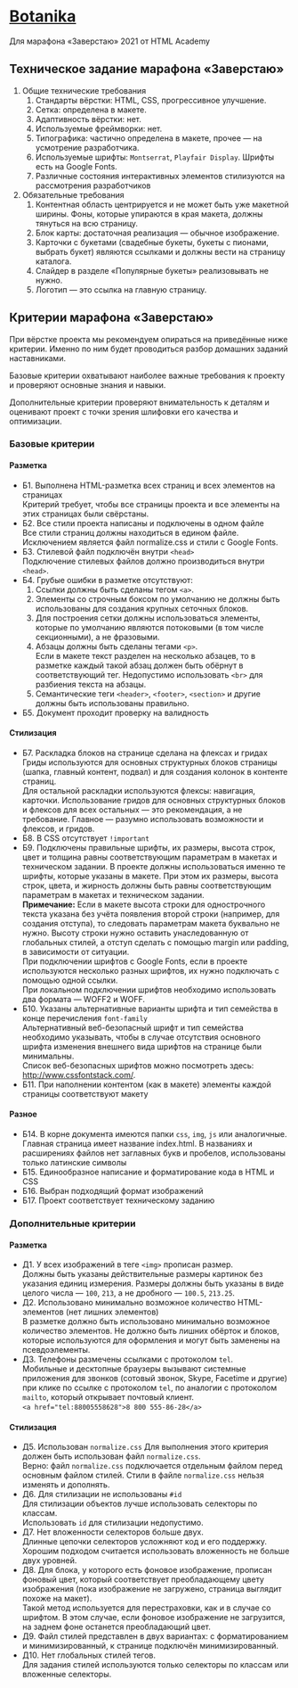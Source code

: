 # [Botanika][0]
Для марафона «Заверстаю» 2021 от HTML Academy

[0]: https://a1ip.github.io/botanika

## Техническое задание марафона «Заверстаю»

1. Общие технические требования
    1. Стандарты вёрстки: HTML, CSS, прогрессивное улучшение.
    2. Сетка: определена в макете.
    3. Адаптивность вёрстки: нет.
    4. Используемые фреймворки: нет.
    5. Типографика: частично определена в макете, прочее — на усмотрение разработчика.
    7. Используемые шрифты: `Montserrat`, `Playfair Display`. Шрифты есть на Google Fonts.
    8. Различные состояния интерактивных элементов стилизуются на рассмотрения разработчиков
2. Обязательные требования
    1. Контентная область центрируется и не может быть уже макетной ширины. Фоны, которые упираются в края макета, должны тянуться на всю страницу.
    2. Блок карты: достаточная реализация — обычное изображение.
    3. Карточки с букетами (свадебные букеты, букеты с пионами, выбрать букет) являются ссылками и должны вести на страницу каталога.
    4. Слайдер в разделе «Популярные букеты» реализовывать не нужно.
    5. Логотип — это ссылка на главную страницу.

## Критерии марафона «Заверстаю»

При вёрстке проекта мы рекомендуем опираться на приведённые ниже критерии. Именно по ним будет проводиться  разбор домашних заданий наставниками.

Базовые критерии охватывают наиболее важные требования к проекту и проверяют основные знания и навыки.

Дополнительные критерии проверяют внимательность к деталям и оценивают проект с точки зрения шлифовки его качества и оптимизации.

### Базовые критерии

#### Разметка

- Б1. Выполнена HTML-разметка всех страниц и всех элементов на страницах  
Критерий требует, чтобы все страницы проекта и все элементы на этих страницах были свёрстаны.
- Б2. Все стили проекта написаны и подключены в одном файле  
Все стили страниц должны находиться в едином файле. Исключением является файл normalize.css и стили с Google Fonts.
- Б3. Стилевой файл подключён внутри `<head>`  
Подключение стилевых файлов должно производиться внутри `<head>`.
- Б4. Грубые ошибки в разметке отсутствуют:
  1. Ссылки должны быть сделаны тегом `<a>`.
  2. Элементы со строчным боксом по умолчанию не должны быть использованы для создания крупных сеточных блоков.
  3. Для построения сетки должны использоваться элементы, которые по умолчанию являются потоковыми (в том числе секционными), а не фразовыми.
  4. Абзацы должны быть сделаны тегами `<p>`.  
  Если в макете текст разделен на несколько абзацев, то в разметке каждый такой абзац должен быть обёрнут в соответствующий тег. Недопустимо использовать `<br>` для разбиения текста на абзацы.
  5. Семантические теги `<header>`, `<footer>`, `<section>` и другие должны быть использованы правильно.
- Б5. Документ проходит проверку на валидность

#### Стилизация

- Б7. Раскладка блоков на странице сделана на флексах и гридах  
Гриды используются для основных структурных блоков страницы (шапка, главный контент, подвал) и для создания колонок в контенте страниц.  
Для остальной раскладки используются флексы: навигация, карточки.  Использование гридов для основных структурных блоков и флексов для всех остальных — это рекомендация, а не требование. Главное — разумно использовать возможности и флексов, и гридов.
- Б8. В CSS отсутствует `!important`
- Б9. Подключены правильные шрифты, их размеры, высота строк, цвет и толщина равны соответствующим параметрам в макетах и техническом задании. В проекте должны использоваться именно те шрифты, которые указаны в макете. При этом их размеры, высота строк, цвета, и жирность должны быть равны соответствующим параметрам в макетах и техническом задании.  
__Примечание:__ Если в макете высота строки для однострочного текста указана без учёта появления второй строки (например, для создания отступа), то следовать параметрам макета буквально не нужно. Высоту строки нужно оставить унаследованную от глобальных стилей, а отступ сделать с помощью margin или padding, в зависимости от ситуации.  
При подключении шрифтов с Google Fonts, если в проекте используются несколько разных шрифтов, их нужно подключать с помощью одной ссылки.  
При локальном подключении шрифтов необходимо использовать два формата — WOFF2 и WOFF.
- Б10. Указаны альтернативные варианты шрифта и тип семейства в конце перечисления `font-family`  
Альтернативный веб-безопасный шрифт и тип семейства необходимо указывать, чтобы в случае отсутствия основного шрифта изменения внешнего вида шрифтов на странице были минимальны.  
Список веб-безопасных шрифтов можно посмотреть здесь: <http://www.cssfontstack.com/>.
- Б11. При наполнении контентом (как в макете) элементы каждой страницы соответствуют макету

#### Разное

- Б14. В корне документа имеются папки `css`, `img`, `js` или аналогичные. Главная страница имеет название index.html. В названиях и расширениях файлов нет заглавных букв и пробелов, использованы только латинские символы
- Б15. Единообразное написание и форматирование кода в HTML и CSS
- Б16. Выбран подходящий формат изображений
- Б17. Проект соответствует техническому заданию

### Дополнительные критерии

#### Разметка

- Д1. У всех изображений в теге `<img>` прописан размер.  
Должны быть указаны действительные размеры картинок без указания единиц измерения. Размеры должны быть указаны в виде целого числа — `100`, `213`, а не дробного — `100.5`, `213.25`.
- Д2. Использовано минимально возможное количество HTML-элементов (нет лишних элементов)  
В разметке должно быть использовано минимально возможное количество элементов. Не должно быть лишних обёрток и блоков, которые используются для оформления и могут быть заменены на псевдоэлементы.
- Д3. Телефоны размечены ссылками с протоколом `tel`.  
Мобильные и десктопные браузеры вызывают системные приложения для звонков (сотовый звонок, Skype, Facetime и другие) при клике по ссылке с протоколом `tel`, по аналогии с протоколом `mailto`, который открывает почтовый клиент.  
`<a href="tel:88005558628">8 800 555-86-28</a>`

#### Стилизация

- Д5. Использован `normalize.css`
Для выполнения этого критерия должен быть использован файл `normalize.css`.  
Верно: файл `normalize.css` подключается отдельным файлом перед основным файлом стилей. Стили в файле `normalize.css` нельзя изменять и дополнять.
- Д6. Для стилизации не использованы `#id`  
Для стилизации объектов лучше использовать селекторы по классам.  
Использовать `id` для стилизации недопустимо.
- Д7. Нет вложенности селекторов больше двух.  
Длинные цепочки селекторов усложняют код и его поддержку. Хорошим подходом считается использовать вложенность не больше двух уровней.  
- Д8. Для блока, у которого есть фоновое изображение, прописан фоновый цвет, который соответствует преобладающему цвету изображения (пока изображение не загружено, страница выглядит похоже на макет).  
Такой метод используется для перестраховки, как и в случае со шрифтом. В этом случае, если фоновое изображение не загрузится, на заднем фоне останется преобладающий цвет.
- Д9. Файл стилей представлен в двух вариантах: с форматированием и минимизированный, к странице подключён минимизированный.
- Д10. Нет глобальных стилей тегов.  
Для задания стилей используются только селекторы по классам или вложенные селекторы.
